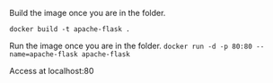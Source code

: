 Build the image once you are in the folder.

`docker build -t apache-flask .`

Run the image once you are in the folder.
`docker run -d -p 80:80 --name=apache-flask apache-flask`

Access at localhost:80
